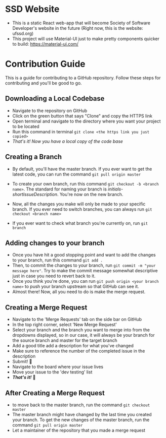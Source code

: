 # SSD Website
- This is a static React web-app that will become Society of Software Developer's website in the future (Right now, this is the website: ufssd.org)
- This project will use Material-UI just to make pretty components quicker to build: https://material-ui.com/

# Contribution Guide
This is a guide for contributing to a GitHub repository. Follow these steps for contributing and you'll be good to go.

Downloading a Local Codebase
---
* Navigate to the repository on GitHub
* Click on the green button that says "Clone" and copy the HTTPS link
* Open terminal and navigate to the directory where you want your project to be located
* Run this command in terminal `git clone <the https link you just copied>`
* *That's it! Now you have a local copy of the code base*

Creating a Branch
---
* By default, you'll have the master branch. If you ever want to get the latest code, you can run the command `git pull origin master`

* To create your own branch, run this command `git checkout -b <branch name>`. The standard for naming your branch is *initials-shortIssueDescription*. You're now on the new branch.

* Now, all the changes you make will only be made to your specific branch. If you ever need to switch branches, you can always run `git checkout <branch name>`

* If you ever want to check what branch you're currently on, run `git branch`

Adding changes to your branch
---

* Once you have hit a good stopping point and want to add the changes to your branch, run this command `git add .`
* Then, to commit the changes to your branch, run `git commit -m "your message here"`. Try to make the commit message somewhat descriptive just in case you need to revert back to it.
* Once you think you're done, you can run `git push origin <your branch name>` to push your branch upstream so that GitHub can see it.
* Almost there! Now, all you need to do is make the merge request.

Creating a Merge Request
---
* Navigate to the 'Merge Requests' tab on the side bar on GitHub
* In the top right corner, select 'New Merge Request'
* Select your branch and the branch you want to merge into from the dropdowns displayed, so in our case, it will always be your branch for the source branch and master for the target branch
* Add a good title add a description for what you've changed
* Make sure to reference the number of the completed issue in the description
* Submit! :triumph:
* Navigate to the board where your issue lives
* Move your issue to the 'dev testing' list
* ***That's it!*** :confetti_ball:

After Creating a Merge Request
---
* to move back to the master branch, run the command `git checkout master`
* The master branch might have changed by the last time you created your branch. To get the new changes of the master branch, run the command `git pull origin master`
* Let a maintainer of the repository that you made a merge request
